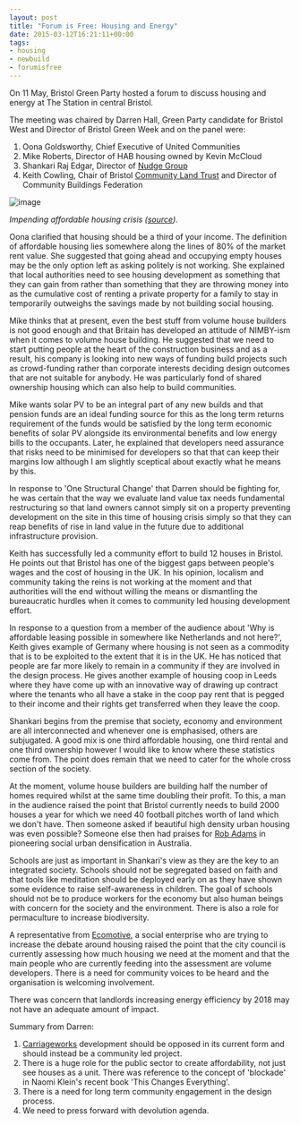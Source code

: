 ```yaml
---
layout: post
title: "Forum is Free: Housing and Energy"
date: 2015-03-12T16:21:11+00:00
tags:
- housing
- newbuild
- forumisfree
---
```


On 11 May, Bristol Green Party hosted a forum to discuss housing and energy at The Station in central Bristol.

The meeting was chaired by Darren Hall, Green Party candidate for Bristol West and Director of Bristol Green Week and on the panel were:

1. Oona Goldsworthy, Chief Executive of United Communities
2. Mike Roberts, Director of HAB housing owned by Kevin McCloud
3. Shankari Raj Edgar, Director of [Nudge Group][nudge-group]
4. Keith Cowling, Chair of Bristol [Community Land Trust][community-land-trust] and Director of Community Buildings Federation

![image][new-build]

_Impending affordable housing crisis ([source][housing-crisis])._

Oona clarified that housing should be a third of your income. The definition of affordable housing lies somewhere along the lines of 80% of the market rent value. She suggested that going ahead and occupying empty houses may be the only option left as asking politely is not working. She explained that local authorities need to see housing development as something that they can gain from rather than something that they are throwing money into as the cumulative cost of renting a private property for a family to stay in temporarily outweighs the savings made by not building social housing.

Mike thinks that at present, even the best stuff from volume house builders is not good enough and that Britain has developed an attitude of NIMBY-ism when it comes to volume house building. He suggested that we need to start putting people at the heart of the construction business and as a result, his company is looking into new ways of funding build projects such as crowd-funding rather than corporate interests deciding design outcomes that are not suitable for anybody. He was particularly fond of shared ownership housing which can also help to build communities. 

Mike wants solar PV to be an integral part of any new builds and that pension funds are an ideal funding source for this as the long term returns requirement of the funds would be satisfied by the long term economic benefits of solar PV alongside its environmental benefits and low energy bills to the occupants. Later, he explained that developers need assurance that risks need to be minimised for developers so that that can keep their margins low although I am slightly sceptical about exactly what he means by this.

In response to 'One Structural Change' that Darren should be fighting for, he was certain that the way we evaluate land value tax needs fundamental restructuring so that land owners cannot simply sit on a property preventing development on the site in this time of housing crisis simply so that they can reap benefits of rise in land value in the future due to additional infrastructure provision.

Keith has successfully led a community effort to build 12 houses in Bristol. He points out that Bristol has one of the biggest gaps between people's wages and the cost of housing in the UK. In his opinion, localism and community taking the reins is not working at the moment and that authorities will the end without willing the means or dismantling the bureaucratic hurdles when it comes to community led housing development effort. 

In response to a question from a member of the audience about 'Why is affordable leasing possible in somewhere like Netherlands and not here?', Keith gives example of Germany where housing is not seen as a commodity that is to be exploited to the extent that it is in the UK. He has noticed that people are far more likely to remain in a community if they are involved in the design process. He gives another example of housing coop in Leeds where they have come up with an innovative way of drawing up contract where the tenants who all have a stake in the coop pay rent that is pegged to their income and their rights get transferred when they leave the coop.

Shankari begins from the premise that society, economy and environment are all interconnected and whenever one is emphasised, others are subjugated. A good mix is one third affordable housing, one third rental and one third ownership however I would like to know where these statistics come from. The point does remain that we need to cater for the whole cross section of the society.

At the moment, volume house builders are building half the number of homes required whilst at the same time doubling their profit. To this, a man in the audience raised the point that Bristol currently needs to build 2000 houses a year for which we need 40 football pitches worth of land which we don't have. Then someone asked if beautiful high density urban housing was even possible? Someone else then had praises for [Rob Adams][rob-adams] in pioneering social urban densification in Australia.

Schools are just as important in Shankari's view as they are the key to an integrated society. Schools should not be segregated based on faith and that tools like meditation should be deployed early on as they have shown some evidence to raise self-awareness in children. The goal of schools should not be to produce workers for the economy but also human beings with concern for the society and the environment. There is also a role for permaculture to increase biodiversity.

A representative from [Ecomotive][ecomotive], a social enterprise who are trying to increase the debate around housing raised the point that the city council is currently assessing how much housing we need at the moment and that the main people who are currently feeding into the assessment are volume developers. There is a need for community voices to be heard and the organisation is welcoming involvement.

There was concern that landlords increasing energy efficiency by 2018 may not have an adequate amount of impact.

Summary from Darren:

1. [Carriageworks][carriageworks] development should be opposed in its current form and should instead be a community led project.
2. There is a huge role for the public sector to create affordability, not just see houses as a unit. There was reference to the concept of 'blockade' in Naomi Klein's recent book 'This Changes Everything'.
3. There is a need for long term community engagement in the design process.
4. We need to press forward with devolution agenda.

[new-build]: /images/new_build.jpg
[nudge-group]: http://nudgegroup.com
[community-land-trust]: http://bristolclt.org.uk
[housing-crisis]: http://www.architectsjournal.co.uk
[rob-adams]: http://en.wikipedia.org/wiki/Rob_Adams_(architect)
[ecomotive]: http://www.ecomotive.org
[carriageworks]: http://carriageworks.org.uk/proposals/fifth-capital-planning-application/making-an-objection/
